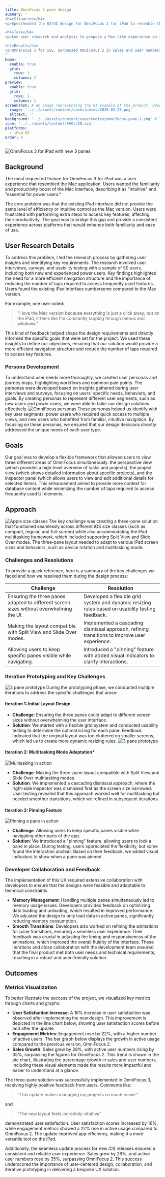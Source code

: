 ```yaml
---
title: OmniFocus 3 pane design
summary: "
<h4>Situation</h4>
<p>Spearheaded the UX/UI design for OmniFocus 3 for iPad to resemble the Mac application, including a three-pane layout.</p>

<h4>Task</h4>
<p>Led user research and analysis to propose a Mac-like experience on iOS, designing a flexible three-pane framework (perspective view, project view, inspector panel) for enhanced usability and context. Oversaw the entire project design and development.</p>

<h4>Result</h4>  
<p>OmniFocus 3 for iOS, surpassed OmniFocus 2 in sales and user numbers, and underscored the value of user-centered design, collaboration, and rapid prototyping in UX development.</p>
"
home:
  enable: true
  grid:
    rows: 1
    columns: 2
preview:
  enable: true
  grid:
    rows: 1
    columns: 1
screenshot: # An image representing the UI example of the product. Used in preview cards
  image: '../../assets/content/casestudies/2020-03-27.png'
  altText: ''
background: '../../assets/content/casestudies/omnifocus-pane-1.png' # The background image used for preview cards
icon: '../../assets/content/SVGs/28.svg'
platforms:
  - iPad OS
order: 4
---
```

![OmniFocus 3 for iPad with new 3 panes](../../assets/content/casestudies/omnifocus-pane-1.png)
## Background
The most requested feature for OmniFocus 3 for iPad was a user experience that resembled the Mac application. Users wanted the familiarity and productivity boost of the Mac interface, describing it as "intuitive" and "essential for power users."

The core problem was that the existing iPad interface did not provide the same level of efficiency or intuitive control as the Mac version. Users were frustrated with performing extra steps to access key features, affecting their productivity. The goal was to bridge this gap and provide a consistent experience across platforms that would enhance both familiarity and ease of use.
## User Research Details
To address this problem, I led the research process by gathering user insights and identifying key requirements. The research involved user interviews, surveys, and usability testing with a sample of 50 users, including both new and experienced power users. Key findings highlighted the need for a more efficient navigation structure and the importance of reducing the number of taps required to access frequently used features. Users found the existing iPad interface cumbersome compared to the Mac version.

For example, one user noted:

> "I love the Mac version because everything is just a click away, but on the iPad, it feels like I'm constantly tapping through menus and windows."

This kind of feedback helped shape the design requirements and directly informed the specific goals that were set for the project. We used these insights to define our objectives, ensuring that our solution would provide a more efficient navigation structure and reduce the number of taps required to access key features.

### Persona Development
To understand user needs more thoroughly, we created user personas and journey maps, highlighting workflows and common pain points. The personas were developed based on insights gathered during user interviews and surveys, focusing on users' specific needs, behaviors, and goals. By creating personas to represent different user segments, such as new users and power users, we were able to tailor our design solutions effectively.
![OmniFocus personas](../../assets/content/casestudies/omnifocus-pane-persona.png)
These personas helped us identify with key user segments: power users who required quick access to multiple views, and new users who benefited from familiar, intuitive navigation. By focusing on these personas, we ensured that our design decisions directly addressed the unique needs of each user type.
## Goals
Our goal was to develop a flexible framework that allowed users to view three different areas of OmniFocus simultaneously: the perspective view (which provides a high-level overview of tasks and projects), the project view (which shows detailed information about specific projects), and the inspector panel (which allows users to view and edit additional details for selected items). This enhancement aimed to provide more context for database content while minimizing the number of taps required to access frequently used UI elements.
## Approach
![Apple size classes](../../assets/content/casestudies/omnifocus-pane-screenclasses.png)
The key challenge was creating a three-pane solution that functioned seamlessly across different iOS size classes (such as compact, regular, and full-screen) while also accommodating the iPad multitasking framework, which included supporting Split View and Slide Over modes. The three-pane layout needed to adapt to various iPad screen sizes and behaviors, such as device rotation and multitasking mode.
### Challenges and Resolutions
To provide a quick reference, here is a summary of the key challenges we faced and how we resolved them during the design process:

| **Challenge**                                                                           | **Resolution**                                                                                   |
| --------------------------------------------------------------------------------------- | ------------------------------------------------------------------------------------------------ |
| Ensuring the three panes adapted to different screen sizes without overwhelming the UI. | Developed a flexible grid system and dynamic resizing rules based on usability testing feedback. |
| Making the layout compatible with Split View and Slide Over modes.                      | Implemented a cascading dismissal approach, refining transitions to improve user experience.     |
| Allowing users to keep specific panes visible while navigating.                         | Introduced a "pinning" feature with added visual indicators to clarify interactions.             |

### Iterative Prototyping and Key Challenges
![3 pane prototype](../../assets/content/casestudies/iPad+Pro-Landscape-Full.png)
During the prototyping phase, we conducted multiple iterations to address the specific challenges that arose:
#### Iteration 1: Initial Layout Design
- **Challenge**: Ensuring the three panes could adapt to different screen sizes without overwhelming the user interface.
- **Solution**: We started with a flexible grid system and conducted usability testing to determine the optimal sizing for each pane. Feedback indicated that the original layout was too cluttered on smaller screens, which led us to create more dynamic resizing rules.
![3 pane prototype](../../assets/content/casestudies/iPad+Pro-Portrait-Full.png)  
#### Iteration 2: Multitasking Mode Adaptation*
![Mulitasking in action](../../assets/content/casestudies/omnifocus-pane-video-1.gif)
- **Challenge**: Making the three-pane layout compatible with Split View and Slide Over multitasking modes.
- **Solution**: We implemented a cascading dismissal approach, where the right-side inspector was dismissed first as the screen size narrowed. User testing revealed that this approach worked well for multitasking but needed smoother transitions, which we refined in subsequent iterations.
#### Iteration 3: Pinning Feature
![Pinning a pane in action](../../assets/content/casestudies/omnifocus-pane-video-2.gif)
- **Challenge**: Allowing users to keep specific panes visible while navigating other parts of the app.
- **Solution**: We introduced a "pinning" feature, allowing users to lock a pane in place. During testing, users appreciated the flexibility, but some found the interaction unclear. Based on their feedback, we added visual indicators to show when a pane was pinned.
### Developer Collaboration and Feedback
The implementation of this UX required extensive collaboration with developers to ensure that the designs were feasible and adaptable to technical constraints:
- **Memory Management**: Handling multiple panes simultaneously led to memory usage issues. Developers provided feedback on optimizing data loading and unloading, which resulted in improved performance. We adjusted the design to only load data in active panes, significantly reducing memory consumption.
- **Smooth Transitions**: Developers also worked on refining the animations for pane transitions, ensuring a seamless user experience. Their feedback was crucial in adjusting the timing and responsiveness of the animations, which improved the overall fluidity of the interface.
These iterations and close collaboration with the development team ensured that the final product met both user needs and technical requirements, resulting in a robust and user-friendly solution.
## Outcomes
### Metrics Visualization
To better illustrate the success of the project, we visualized key metrics through charts and graphs:
- **User Satisfaction Increase**: A 16% increase in user satisfaction was observed after implementing the new design. This improvement is depicted in the line chart below, showing user satisfaction scores before and after the update.
- **Engagement Metrics**: Engagement rose by 22%, with a higher number of active users. The bar graph below displays the growth in active usage compared to the previous version, OmniFocus 2.
- **Sales Growth**: Sales grew by 28%, with active user numbers rising by 35%, surpassing the figures for OmniFocus 2. This trend is shown in the pie chart, illustrating the percentage growth in sales and user numbers.
Including these visual elements made the results more impactful and easier to understand at a glance.

The three-pane solution was successfully implemented in OmniFocus 3, receiving highly positive feedback from users. Comments like:

> "This update makes managing my projects so much easier"

and

> "The new layout feels incredibly intuitive"

demonstrated user satisfaction. User satisfaction scores increased by 16%, while engagement metrics showed a 22% rise in active usage compared to OmniFocus 2. The update improved app efficiency, making it a more versatile tool on the iPad.

Additionally, the seamless update process for new iOS releases ensured a consistent and reliable user experience. Sales grew by 28%, and active user numbers rose by 35%, surpassing OmniFocus 2. This success underscored the importance of user-centered design, collaboration, and iterative prototyping in delivering a bespoke UX solution.